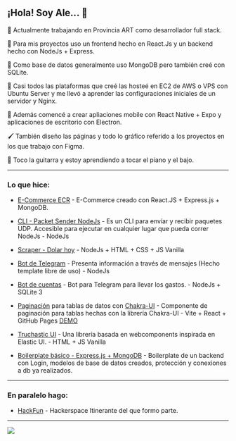 ## ¡Hola! Soy Ale... 👋 

💼 Actualmente trabajando en Provincia ART como desarrollador full stack.

🔧 Para mis proyectos uso un frontend hecho en React.Js y un backend hecho con NodeJs + Express.

💾 Como base de datos generalmente uso MongoDB pero también creé con SQLite.

🐧 Casi todos las plataformas que creé las hosteé en EC2 de AWS o VPS con Ubuntu Server y me llevó a aprender las configuraciones iniciales de un servidor y Nginx.

📱 Además comencé a crear apliaciones mobile con React Native + Expo y aplicaciones de escritorio con Electron.

🖌 También diseño las páginas y todo lo gráfico referido a los proyectos en los que trabajo con Figma.

🎸 Toco la guitarra y estoy aprendiendo a tocar el piano y el bajo.

___

### Lo que hice:
 
- [E-Commerce ECR](https://pedidos.ecr.com.ar/) - E-Commerce creado con React.JS + Express.js + MongoDB.
- [CLI - Packet Sender NodeJs](https://github.com/alepiumetti/packet-sender-nodejs) - Es un CLI para envíar y recibir paquetes UDP. Accesible para ejecutar en cualquier lugar que pueda correr NodeJs - NodeJs
- [Scraper - Dolar hoy](https://github.com/alepiumetti/scraper) - NodeJs + HTML + CSS + JS Vanilla
- [Bot de Telegram](https://github.com/alepiumetti/bot-telegram-hf-rosario) - Presenta información a través de mensajes (Hecho template libre de uso) - NodeJs
- [Bot de cuentas](https://github.com/kotorigadaisuki/BotDeCuentas) - Bot para Telegram para llevar los gastos. - NodeJs + SQLite 3

- [Paginación](https://github.com/alepiumetti/chakra-ui-table-w-pagination-sort-search) para tablas de datos con [Chakra-UI](https://chakra-ui.com/) - Componente de paginación para tablas hechas con la librería Chakra-UI - Vite + React + GitHub Pages
[DEMO](https://alepiumetti.github.io/chakra-ui-table-w-pagination-sort-search/)

- [Truchastic UI](https://github.com/alepiumetti/truchastic-ui) - Una librería basada en webcomponents inspirada en Elastic UI. - HTML + JS Vanilla
- [Boilerplate básico - Express.js + MongoDB](https://github.com/alepiumetti/basic-boilerplate-express-mongodb) - Boilerplate de un backend con Login, modelos de base de datos creados, protección y conexiones a db ya realizados. 

___

### En paralelo hago:

- [HackFun](https://hackfunrosario.com/) - Hackerspace Itinerante del que formo parte.

___


<img src="https://github-readme-stats.vercel.app/api/top-langs/?username=alepiumetti&layout=compact" />



